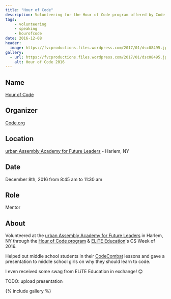 ```yaml
---
title: "Hour of Code"
description: Volunteering for the Hour of Code program offered by Code.org for a second time in a row!
tags:
    - volunteering
    - speaking
    - hourofcode
date: 2016-12-08
header:
  image: https://fvcproductions.files.wordpress.com/2017/01/dsc08495.jpg
gallery:
  - url: https://fvcproductions.files.wordpress.com/2017/01/dsc08495.jpg
    alt: Hour of Code 2016
---
```


## Name

<a title="Hour of Code" href="https://hourofcode.com/" target="_blank" rel="noopener">Hour
of Code</a>

## Organizer

[Code.org](https://code.org)

## Location

[urban Assembly Academy for Future Leaders](https://schools.nyc.gov/SchoolPortals/05/M286/default.htm) -
Harlem, NY

## Date

December 8th, 2016 from 8:45 am to 11:30 am

## Role

Mentor

## About

Volunteered at the
[urban Assembly Academy for Future Leaders](https://schools.nyc.gov/SchoolPortals/05/M286/default.htm)
in Harlem, NY through the [Hour of Code program](https://hourofcode.com) &
[ELiTE Education](https://www.elite-education.org/csweek2016)'s CS Week of 2016.

Helped out middle school students in their [CodeCombat](https://codecombat.com)
lessons and gave a presentation to middle school girls on why they should learn
to code.

I even received some swag from ELiTE Education in exchange! 😊

TODO: upload presentation

{% include gallery %}
